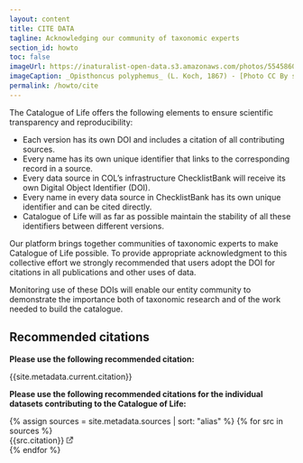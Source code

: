 ```yaml
---
layout: content
title: CITE DATA
tagline: Acknowledging our community of taxonomic experts
section_id: howto
toc: false
imageUrl: https://inaturalist-open-data.s3.amazonaws.com/photos/554586087/large.jpg
imageCaption: _Opisthoncus polyphemus_ (L. Koch, 1867) - [Photo CC By skolio](https://www.inaturalist.org/observations/307462913)
permalink: /howto/cite
---
```



The Catalogue of Life offers the following elements to ensure scientific transparency and reproducibility:

- Each version has its own DOI and includes a citation of all contributing sources.
- Every name has its own unique identifier that links to the corresponding record in a source. 
- Every data source in COL’s infrastructure ChecklistBank will receive its own Digital Object Identifier (DOI).
- Every name in every data source in ChecklistBank has  its own unique identifier and can be cited directly.
- Catalogue of Life will as far as possible maintain the stability of all these identifiers between different versions.

Our platform brings together communities of taxonomic experts to make Catalogue of Life possible. To provide appropriate acknowledgment to this collective effort we strongly recommended that users adopt the DOI for citations in all publications and other uses of data. 

Monitoring use of these DOIs will enable our entity community to demonstrate the importance both of taxonomic research and of the work needed to build the catalogue.

## Recommended citations

**Please use the following recommended citation:**

<div id="citation">
{{site.metadata.current.citation}}
</div>

**Please use the following recommended citations for the individual datasets contributing to the Catalogue of Life:**


<div class="sources">
	{% assign sources = site.metadata.sources | sort: "alias" %}
	{% for src in sources %}
		<div>{{src.citation}} <a href="/data/dataset/{{src.key}}"><img style="height: 12px; opacity: 60%" src="/images/link.png"/></a></div>
	{% endfor %}
</div>
